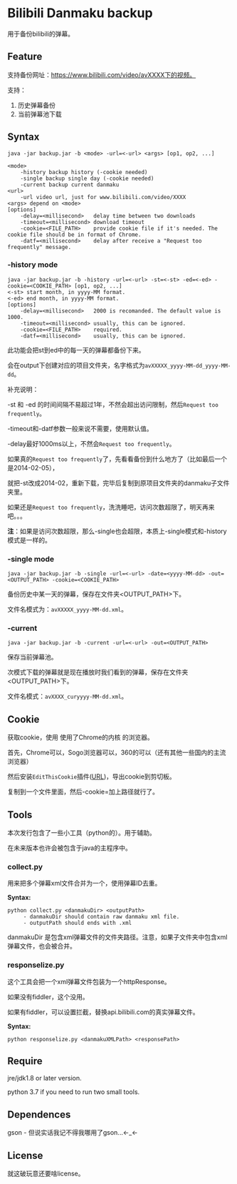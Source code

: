 # Bilibili Danmaku backup

用于备份bilibili的弹幕。

## Feature

支持备份网址：https://www.bilibili.com/video/avXXXX下的视频。

支持：

1. 历史弹幕备份
2. 当前弹幕池下载



## Syntax

```shell
java -jar backup.jar -b <mode> -url=<-url> <args> [op1, op2, ...]

<mode>
	-history backup history (-cookie needed)
	-single backup single day (-cookie needed)
	-current backup current danmaku
<url>
	-url video url, just for www.bilibili.com/video/XXXX
<args> depend on <mode>
[options]
	-delay=<millisecond>   delay time between two downloads
	-timeout=<millisecond> download timeout
	-cookie=<FILE_PATH>    provide cookie file if it's needed. The cookie file should be in format of Chrome.
    -datf=<millisecond>    delay after receive a "Request too frequently" message.
```

### -history mode

```shell
java -jar backup.jar -b -history -url=<-url> -st=<-st> -ed=<-ed> -cookie=<COOKIE_PATH> [op1, op2, ...]
<-st> start month, in yyyy-MM format.
<-ed> end month, in yyyy-MM format.
[options]
	-delay=<millisecond>   2000 is recomanded. The default value is 1000.
	-timeout=<millisecond> usually, this can be ignored.
	-cookie=<FILE_PATH>    required.
	-datf=<millisecond>    usually, this can be ignored.
```

此功能会把st到ed中的每一天的弹幕都备份下来。

会在output下创建对应的项目文件夹，名字格式为`avXXXXX_yyyy-MM-dd_yyyy-MM-dd`。

补充说明：

-st 和 -ed 的时间间隔不易超过1年，不然会超出访问限制，然后`Request too frequently`。

-timeout和-datf参数一般来说不需要，使用默认值。

-delay最好1000ms以上，不然会`Request too frequently`。

如果真的`Request too frequently`了，先看看备份到什么地方了（比如最后一个是2014-02-05），

就把-st改成2014-02，重新下载，完毕后复制到原项目文件夹的danmaku子文件夹里。

如果还是`Request too frequently`，洗洗睡吧，访问次数超限了，明天再来吧。。。

**注**：如果是访问次数超限，那么-single也会超限，本质上-single模式和-history模式是一样的。



### -single mode

```shell
java -jar backup.jar -b -single -url=<-url> -date=<yyyy-MM-dd> -out=<OUTPUT_PATH> -cookie=<COOKIE_PATH>
```

备份历史中某一天的弹幕，保存在文件夹\<OUTPUT_PATH>下。

文件名模式为：`avXXXXX_yyyy-MM-dd.xml`。



### -current

```shell
java -jar backup.jar -b -current -url=<-url> -out=<OUTPUT_PATH>
```

保存当前弹幕池。

次模式下载的弹幕就是现在播放时我们看到的弹幕，保存在文件夹\<OUTPUT_PATH>下。

文件名模式：`avXXXX_curyyyy-MM-dd.xml`。



## Cookie

获取cookie，使用 使用了Chrome的内核 的浏览器。

首先，Chrome可以，Sogo浏览器可以，360的可以（还有其他一些国内的主流浏览器）

然后安装`EditThisCookie`插件([URL](http://www.editthiscookie.com/))，导出cookie到剪切板。

复制到一个文件里面，然后-cookie=加上路径就行了。



## Tools

本次发行包含了一些小工具（python的）。用于辅助。

在未来版本也许会被包含于java的主程序中。

### collect.py

用来把多个弹幕xml文件合并为一个，使用弹幕ID去重。

**Syntax:**

```shell
python collect.py <danmakuDir> <outputPath>
	 - danmakuDir should contain raw danmaku xml file.
	 - outputPath should ends with .xml
```

danmakuDir 是包含xml弹幕文件的文件夹路径。注意，如果子文件夹中包含xml弹幕文件，也会被合并。



### responselize.py

这个工具会把一个xml弹幕文件包装为一个httpResponse。

如果没有fiddler，这个没用。

如果有fiddler，可以设置拦截，替换api.bilibili.com的真实弹幕文件。

**Syntax:**

```shell
python responselize.py <danmakuXMLPath> <responsePath>
```



## Require

jre/jdk1.8 or later version.

python 3.7 if you need to run two small tools. 



## Dependences

gson - 但说实话我记不得我哪用了gson...<-_<-



## License

就这破玩意还要啥license。



